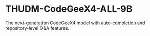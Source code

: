 # THUDM-CodeGeeX4-ALL-9B
The next-generation CodeGeeX4 model with auto-completion and repository-level Q&amp;A features.
